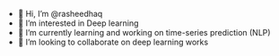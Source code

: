 - 👋 Hi, I’m @rasheedhaq
- 👀 I’m interested in Deep learning
- 🌱 I’m currently learning and working on time-series prediction (NLP)
- 💞️ I’m looking to collaborate on deep learning works


<!---
rasheedhaq/rasheedhaq is a ✨ special ✨ repository because its `README.md` (this file) appears on your GitHub profile.
You can click the Preview link to take a look at your changes.
--->
